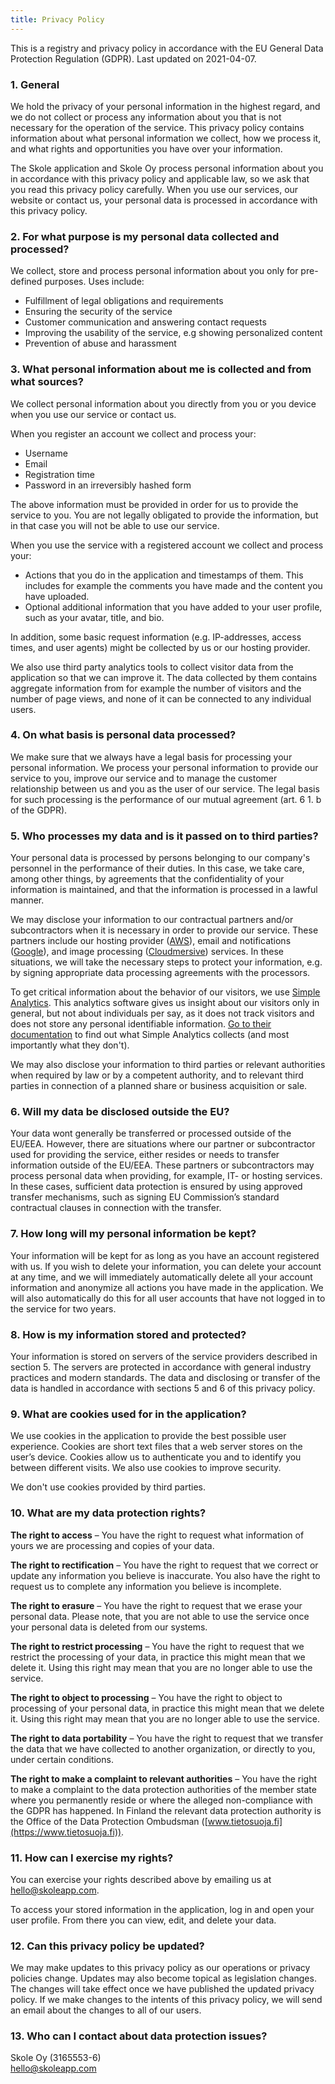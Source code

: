 ```yaml
---
title: Privacy Policy
---
```


This is a registry and privacy policy in accordance with the EU General Data Protection Regulation (GDPR). Last updated on 2021-04-07.

### 1. General

We hold the privacy of your personal information in the highest regard, and we do not collect or process any information about you that is not necessary for the operation of the service. This privacy policy contains information about what personal information we collect, how we process it, and what rights and opportunities you have over your information.

The Skole application and Skole Oy process personal information about you in accordance with this privacy policy and applicable law, so we ask that you read this privacy policy carefully. When you use our services, our website or contact us, your personal data is processed in accordance with this privacy policy.

### 2. For what purpose is my personal data collected and processed?

We collect, store and process personal information about you only for pre-defined purposes. Uses include:

- Fulfillment of legal obligations and requirements
- Ensuring the security of the service
- Customer communication and answering contact requests
- Improving the usability of the service, e.g showing personalized content
- Prevention of abuse and harassment

### 3. What personal information about me is collected and from what sources?

We collect personal information about you directly from you or you device when you use our service or contact us.

When you register an account we collect and process your:

- Username
- Email
- Registration time
- Password in an irreversibly hashed form

The above information must be provided in order for us to provide the service to you. You are not legally obligated to provide the information, but in that case you will not be able to use our service.

When you use the service with a registered account we collect and process your:

- Actions that you do in the application and timestamps of them. This includes for example the comments you have made and the content you have uploaded.
- Optional additional information that you have added to your user profile, such as your avatar, title, and bio.

In addition, some basic request information (e.g. IP-addresses, access times, and user agents) might be collected by us or our hosting provider.

We also use third party analytics tools to collect visitor data from the application so that we can improve it. The data collected by them contains aggregate information from for example the number of visitors and the number of page views, and none of it can be connected to any individual users.

### 4. On what basis is personal data processed?

We make sure that we always have a legal basis for processing your personal information. We process your personal information to provide our service to you, improve our service and to manage the customer relationship between us and you as the user of our service. The legal basis for such processing is the performance of our mutual agreement (art. 6 1. b of the GDPR).

### 5. Who processes my data and is it passed on to third parties?

Your personal data is processed by persons belonging to our company's personnel in the performance of their duties. In this case, we take care, among other things, by agreements that the confidentiality of your information is maintained, and that the information is processed in a lawful manner.

We may disclose your information to our contractual partners and/or subcontractors when it is necessary in order to provide our service. These partners include our hosting provider ([AWS](https://aws.amazon.com)), email and notifications ([Google](https://www.google.com)), and image processing ([Cloudmersive](https://cloudmersive.com)) services. In these situations, we will take the necessary steps to protect your information, e.g. by signing appropriate data processing agreements with the processors.

To get critical information about the behavior of our visitors, we use [Simple Analytics](https://simpleanalytics.com). This analytics software gives us insight about our visitors only in general, but not about individuals per say, as it does not track visitors and does not store any personal identifiable information. [Go to their documentation](https://docs.simpleanalytics.com/what-we-collect) to find out what Simple Analytics collects (and most importantly what they don't).

We may also disclose your information to third parties or relevant authorities when required by law or by a competent authority, and to relevant third parties in connection of a planned share or business acquisition or sale.

### 6. Will my data be disclosed outside the EU?

Your data wont generally be transferred or processed outside of the EU/EEA. However, there are situations where our partner or subcontractor used for providing the service, either resides or needs to transfer information outside of the EU/EEA. These partners or subcontractors may process personal data when providing, for example, IT- or hosting services. In these cases, sufficient data protection is ensured by using approved transfer mechanisms, such as signing EU Commission’s standard contractual clauses in connection with the transfer.

### 7. How long will my personal information be kept?

Your information will be kept for as long as you have an account registered with us. If you wish to delete your information, you can delete your account at any time, and we will immediately automatically delete all your account information and anonymize all actions you have made in the application. We will also automatically do this for all user accounts that have not logged in to the service for two years.

### 8. How is my information stored and protected?

Your information is stored on servers of the service providers described in section 5. The servers are protected in accordance with general industry practices and modern standards. The data and disclosing or transfer of the data is handled in accordance with sections 5 and 6 of this privacy policy.

### 9. What are cookies used for in the application?

We use cookies in the application to provide the best possible user experience. Cookies are short text files that a web server stores on the user’s device. Cookies allow us to authenticate you and to identify you between different visits. We also use cookies to improve security.

We don't use cookies provided by third parties.

### 10. What are my data protection rights?

**The right to access** – You have the right to request what information of yours we are processing and copies of your data.

**The right to rectification** – You have the right to request that we correct or update any information you believe is inaccurate. You also have the right to request us to complete any information you believe is incomplete.

**The right to erasure** – You have the right to request that we erase your personal data. Please note, that you are not able to use the service once your personal data is deleted from our systems.

**The right to restrict processing** – You have the right to request that we restrict the processing of your data, in practice this might mean that we delete it. Using this right may mean that you are no longer able to use the service.

**The right to object to processing** – You have the right to object to processing of your personal data, in practice this might mean that we delete it. Using this right may mean that you are no longer able to use the service.

**The right to data portability** – You have the right to request that we transfer the data that we have collected to another organization, or directly to you, under certain conditions.

**The right to make a complaint to relevant authorities** – You have the right to make a complaint to the data protection authorities of the member state where you permanently reside or where the alleged non-compliance with the GDPR has happened. In Finland the relevant data protection authority is the Office of the Data Protection Ombudsman ([www.tietosuoja.fi](https://www.tietosuoja.fi)).

### 11. How can I exercise my rights?

You can exercise your rights described above by emailing us at [hello@skoleapp.com](mailto:hello@skoleapp.com).

To access your stored information in the application, log in and open your user profile. From there you can view, edit, and delete your data.

### 12. Can this privacy policy be updated?

We may make updates to this privacy policy as our operations or privacy policies change. Updates may also become topical as legislation changes. The changes will take effect once we have published the updated privacy policy. If we make changes to the intents of this privacy policy, we will send an email about the changes to all of our users.

### 13. Who can I contact about data protection issues?

Skole Oy (3165553-6) \
[hello@skoleapp.com](mailto:hello@skoleapp.com)

